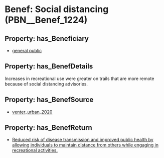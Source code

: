 # Benef: __Social distancing__ (PBN__Benef_1224)

## Property: has_Beneficiary

* [general public](../Stakeholder/PBN__Stakeholder_29)

## Property: has_BenefDetails

Increases in recreational use were greater on trails that are more remote because of social distancing advisories.

## Property: has_BenefSource

* [venter_urban_2020](../Article/PBN__Article_256)

## Property: has_BenefReturn

* [Reduced risk of disease transmission and improved public health by allowing individuals to maintain distance from others while engaging in recreational activities.](../BenefReturn/PBN__BenefReturn_1371)


